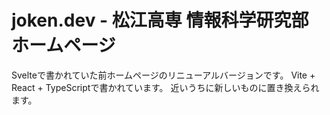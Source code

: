 # joken.dev - 松江高専 情報科学研究部 ホームページ
Svelteで書かれていた前ホームページのリニューアルバージョンです。 
Vite + React + TypeScriptで書かれています。
近いうちに新しいものに置き換えられます。
